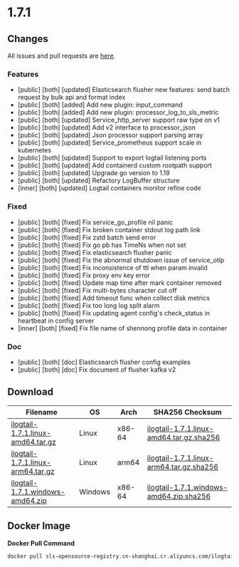 # 1.7.1

## Changes

All issues and pull requests are [here](https://github.com/alibaba/ilogtail/milestone/20).

### Features

- [public] [both] [updated] Elasticsearch flusher new features: send batch request by bulk api and format index
- [public] [both] [added] Add new plugin: input_command
- [public] [both] [added] Add new plugin: processor_log_to_sls_metric
- [public] [both] [updated] Service_http_server support raw type on v1
- [public] [both] [updated] Add v2 interface to processor_json
- [public] [both] [updated] Json processor support parsing array
- [public] [both] [updated] Service_prometheus support scale in kubernetes
- [public] [both] [updated] Support to export logtail listening ports
- [public] [both] [updated] Add containerd custom rootpath support
- [public] [both] [updated] Upgrade go version to 1.19
- [public] [both] [updated] Refactory LogBuffer structure
- [inner] [both] [updated] Logtail containers monitor refine code

### Fixed

- [public] [both] [fixed] Fix service_go_profile nil panic
- [public] [both] [fixed] Fix broken container stdout log path link
- [public] [both] [fixed] Fix zstd batch send error
- [public] [both] [fixed] Fix go pb has TimeNs when not set
- [public] [both] [fixed] Fix elasticsearch flusher panic
- [public] [both] [fixed] Fix the abnormal shutdown issue of service_otlp
- [public] [both] [fixed] Fix inconsistence of ttl when param invalid
- [public] [both] [fixed] Fix proxy env key error
- [public] [both] [fixed] Update map time after mark container removed
- [public] [both] [fixed] Fix multi-bytes character cut off
- [public] [both] [fixed] Add timeout func when collect disk metrics
- [public] [both] [fixed] Fix too long log split alarm
- [public] [both] [fixed] Fix updating agent config's check_status in heartbeat in config server
- [inner] [both] [fixed] Fix file name of shennong profile data in container

### Doc

- [public] [both] [doc] Elasticsearch flusher config examples
- [public] [both] [doc] Fix document of flusher kafka v2

## Download

| **Filename** | **OS** | **Arch** | **SHA256 Checksum** |
|  ----  | ----  | ----  | ----  |
|[ilogtail-1.7.1.linux-amd64.tar.gz](https://ilogtail-community-edition.oss-cn-shanghai.aliyuncs.com/1.7.1/ilogtail-1.7.1.linux-amd64.tar.gz)|Linux|x86-64|[ilogtail-1.7.1.linux-amd64.tar.gz.sha256](https://ilogtail-community-edition.oss-cn-shanghai.aliyuncs.com/1.7.1/ilogtail-1.7.1.linux-amd64.tar.gz.sha256)|
|[ilogtail-1.7.1.linux-arm64.tar.gz](https://ilogtail-community-edition.oss-cn-shanghai.aliyuncs.com/1.7.1/ilogtail-1.7.1.linux-arm64.tar.gz)|Linux|arm64|[ilogtail-1.7.1.linux-arm64.tar.gz.sha256](https://ilogtail-community-edition.oss-cn-shanghai.aliyuncs.com/1.7.1/ilogtail-1.7.1.linux-arm64.tar.gz.sha256)|
|[ilogtail-1.7.1.windows-amd64.zip](https://ilogtail-community-edition.oss-cn-shanghai.aliyuncs.com/1.7.1/ilogtail-1.7.1.windows-amd64.zip)|Windows|x86-64|[ilogtail-1.7.1.windows-amd64.zip.sha256](https://ilogtail-community-edition.oss-cn-shanghai.aliyuncs.com/1.7.1/ilogtail-1.7.1.windows-amd64.zip.sha256)|

## Docker Image

**Docker Pull Command**
``` bash
docker pull sls-opensource-registry.cn-shanghai.cr.aliyuncs.com/ilogtail-community-edition/ilogtail:1.7.1
```
